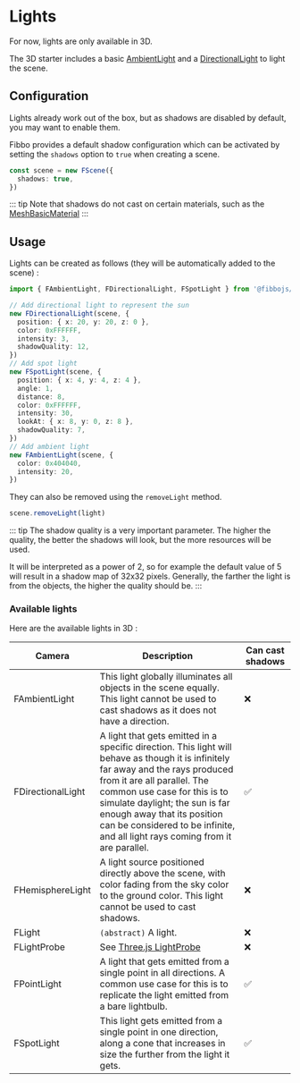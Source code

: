 # Lights <Badge type="warning" text="work in progress" />

For now, lights are only available in 3D.

The 3D starter includes a basic [AmbientLight](/api/3d/classes/FAmbientLight) and a [DirectionalLight](/api/3d/classes/FDirectionalLight) to light the scene.

## Configuration

Lights already work out of the box, but as shadows are disabled by default, you may want to enable them.

Fibbo provides a default shadow configuration which can be activated by setting the `shadows` option to `true` when creating a scene.

```ts
const scene = new FScene({
  shadows: true,
})
```

::: tip
Note that shadows do not cast on certain materials, such as the [MeshBasicMaterial](https://threejs.org/docs/#api/en/materials/MeshBasicMaterial)
:::

## Usage

Lights can be created as follows (they will be automatically added to the scene) :

```ts
import { FAmbientLight, FDirectionalLight, FSpotLight } from '@fibbojs/3d'

// Add directional light to represent the sun
new FDirectionalLight(scene, {
  position: { x: 20, y: 20, z: 0 },
  color: 0xFFFFFF,
  intensity: 3,
  shadowQuality: 12,
})
// Add spot light
new FSpotLight(scene, {
  position: { x: 4, y: 4, z: 4 },
  angle: 1,
  distance: 8,
  color: 0xFFFFFF,
  intensity: 30,
  lookAt: { x: 8, y: 0, z: 8 },
  shadowQuality: 7,
})
// Add ambient light
new FAmbientLight(scene, {
  color: 0x404040,
  intensity: 20,
})
```

They can also be removed using the `removeLight` method.

```ts
scene.removeLight(light)
```

::: tip
The shadow quality is a very important parameter. The higher the quality, the better the shadows will look, but the more resources will be used.

It will be interpreted as a power of 2, so for example the default value of 5 will result in a shadow map of 32x32 pixels.
Generally, the farther the light is from the objects, the higher the quality should be.
:::

### Available lights

Here are the available lights in 3D :

| Camera            | Description                                                                                                                                                                                                                                                                                                                                        | Can cast shadows |
| ----------------- | -------------------------------------------------------------------------------------------------------------------------------------------------------------------------------------------------------------------------------------------------------------------------------------------------------------------------------------------------- | ---------------- |
| FAmbientLight     | This light globally illuminates all objects in the scene equally. This light cannot be used to cast shadows as it does not have a direction.                                                                                                                                                                                                       | ❌               |
| FDirectionalLight | A light that gets emitted in a specific direction. This light will behave as though it is infinitely far away and the rays produced from it are all parallel. The common use case for this is to simulate daylight; the sun is far enough away that its position can be considered to be infinite, and all light rays coming from it are parallel. | ✅               |
| FHemisphereLight  | A light source positioned directly above the scene, with color fading from the sky color to the ground color. This light cannot be used to cast shadows.                                                                                                                                                                                           | ❌               |
| FLight            | `(abstract)` A light.                                                                                                                                                                                                                                                                                                                              | ❌               |
| FLightProbe       | See [Three.js LightProbe](https://threejs.org/docs/?q=light#api/en/lights/LightProbe)                                                                                                                                                                                                                                                              | ❌               |
| FPointLight       | A light that gets emitted from a single point in all directions. A common use case for this is to replicate the light emitted from a bare lightbulb.                                                                                                                                                                                               | ✅               |
| FSpotLight        | This light gets emitted from a single point in one direction, along a cone that increases in size the further from the light it gets.                                                                                                                                                                                                              | ✅               |
